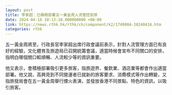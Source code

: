 ```yaml
---
layout: post
title: 李家超：已積極部署五一黃金周人流管控安排
date: 2024-04-16 10:13:18.000000000 +08:00
link: https://news.rthk.hk/rthk/ch/component/k2/1749084-20240416.htm
categories: rthk
---
```


五一黃金周將至，行政長官李家超出席行政會議前表示，針對人流管理方面已有良好的經驗，文化體育及旅遊局已召開統籌會議，適當時候會宣布不同關口的安排，指明白哪個關口較順暢、人流較少等的資訊重要。

他又表示，會積極部署吸引更多旅客，指旅遊界、餐飲業、酒店業等都會作出適當部署。他又說，高興見到不同營運者已就新的旅客要求、消費模式等作出轉變，又指旅發局會在五一黃金周舉行煙火表演，並發放香港不同景點、特色的資訊，以吸引旅客。
